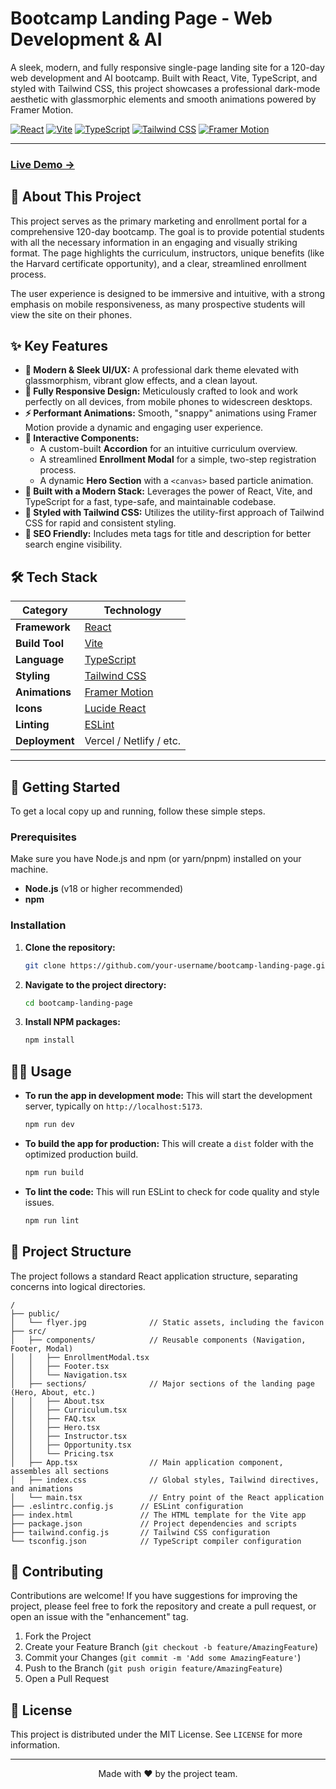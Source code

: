 # Bootcamp Landing Page - Web Development & AI

A sleek, modern, and fully responsive single-page landing site for a 120-day web development and AI bootcamp. Built with React, Vite, TypeScript, and styled with Tailwind CSS, this project showcases a professional dark-mode aesthetic with glassmorphic elements and smooth animations powered by Framer Motion.

[![React](https://img.shields.io/badge/React-18.3-%2361DAFB?logo=react)](https://react.dev/)
[![Vite](https://img.shields.io/badge/Vite-5.4-%23646CFF?logo=vite)](https://vitejs.dev/)
[![TypeScript](https://img.shields.io/badge/TypeScript-5.5-%233178C6?logo=typescript)](https://www.typescriptlang.org/)
[![Tailwind CSS](https://img.shields.io/badge/Tailwind_CSS-3.4-%2306B6D4?logo=tailwindcss)](https://tailwindcss.com/)
[![Framer Motion](https://img.shields.io/badge/Framer_Motion-10.16-%230055FF?logo=framer)](https://www.framer.com/motion/)

---

### **[Live Demo →](https://bootcamp-landing-page-mu.vercel.app/)**



## 🚀 About This Project

This project serves as the primary marketing and enrollment portal for a comprehensive 120-day bootcamp. The goal is to provide potential students with all the necessary information in an engaging and visually striking format. The page highlights the curriculum, instructors, unique benefits (like the Harvard certificate opportunity), and a clear, streamlined enrollment process.

The user experience is designed to be immersive and intuitive, with a strong emphasis on mobile responsiveness, as many prospective students will view the site on their phones.

## ✨ Key Features

*   **🎨 Modern & Sleek UI/UX:** A professional dark theme elevated with glassmorphism, vibrant glow effects, and a clean layout.
*   **📱 Fully Responsive Design:** Meticulously crafted to look and work perfectly on all devices, from mobile phones to widescreen desktops.
*   **⚡️ Performant Animations:** Smooth, "snappy" animations using Framer Motion provide a dynamic and engaging user experience.
*   **🧩 Interactive Components:**
    *   A custom-built **Accordion** for an intuitive curriculum overview.
    *   A streamlined **Enrollment Modal** for a simple, two-step registration process.
    *   A dynamic **Hero Section** with a `<canvas>` based particle animation.
*   **🔧 Built with a Modern Stack:** Leverages the power of React, Vite, and TypeScript for a fast, type-safe, and maintainable codebase.
*   **💅 Styled with Tailwind CSS:** Utilizes the utility-first approach of Tailwind CSS for rapid and consistent styling.
*   **📜 SEO Friendly:** Includes meta tags for title and description for better search engine visibility.

## 🛠️ Tech Stack

| Category          | Technology                                                                                                                                                                                                   |
| ----------------- | ------------------------------------------------------------------------------------------------------------------------------------------------------------------------------------------------------------ |
| **Framework**     | [React](https://react.dev/)                                                                                                                                                                                  |
| **Build Tool**    | [Vite](https://vitejs.dev/)                                                                                                                                                                                  |
| **Language**      | [TypeScript](https://www.typescriptlang.org/)                                                                                                                                                                |
| **Styling**       | [Tailwind CSS](https://tailwindcss.com/)                                                                                                                                                                     |
| **Animations**    | [Framer Motion](https://www.framer.com/motion/)                                                                                                                                                              |
| **Icons**         | [Lucide React](https://lucide.dev/)                                                                                                                                                                          |
| **Linting**       | [ESLint](https://eslint.org/)                                                                                                                                                                                |
| **Deployment**    | Vercel / Netlify / etc.                                                                                                                                                                                      |

---

## 🔧 Getting Started

To get a local copy up and running, follow these simple steps.

### Prerequisites

Make sure you have Node.js and npm (or yarn/pnpm) installed on your machine.
*   **Node.js** (v18 or higher recommended)
*   **npm**

### Installation

1.  **Clone the repository:**
    ```sh
    git clone https://github.com/your-username/bootcamp-landing-page.git
    ```
2.  **Navigate to the project directory:**
    ```sh
    cd bootcamp-landing-page
    ```
3.  **Install NPM packages:**
    ```sh
    npm install
    ```

## 🏃‍♂️ Usage

*   **To run the app in development mode:**
    This will start the development server, typically on `http://localhost:5173`.
    ```sh
    npm run dev
    ```

*   **To build the app for production:**
    This will create a `dist` folder with the optimized production build.
    ```sh
    npm run build
    ```

*   **To lint the code:**
    This will run ESLint to check for code quality and style issues.
    ```sh
    npm run lint
    ```

## 📂 Project Structure

The project follows a standard React application structure, separating concerns into logical directories.

```
/
├── public/
│   └── flyer.jpg              // Static assets, including the favicon
├── src/
│   ├── components/            // Reusable components (Navigation, Footer, Modal)
│   │   ├── EnrollmentModal.tsx
│   │   ├── Footer.tsx
│   │   └── Navigation.tsx
│   ├── sections/              // Major sections of the landing page (Hero, About, etc.)
│   │   ├── About.tsx
│   │   ├── Curriculum.tsx
│   │   ├── FAQ.tsx
│   │   ├── Hero.tsx
│   │   ├── Instructor.tsx
│   │   ├── Opportunity.tsx
│   │   └── Pricing.tsx
│   ├── App.tsx                // Main application component, assembles all sections
│   ├── index.css              // Global styles, Tailwind directives, and animations
│   └── main.tsx               // Entry point of the React application
├── .eslintrc.config.js      // ESLint configuration
├── index.html               // The HTML template for the Vite app
├── package.json             // Project dependencies and scripts
├── tailwind.config.js       // Tailwind CSS configuration
└── tsconfig.json            // TypeScript compiler configuration
```

## 🤝 Contributing

Contributions are welcome! If you have suggestions for improving the project, please feel free to fork the repository and create a pull request, or open an issue with the "enhancement" tag.

1.  Fork the Project
2.  Create your Feature Branch (`git checkout -b feature/AmazingFeature`)
3.  Commit your Changes (`git commit -m 'Add some AmazingFeature'`)
4.  Push to the Branch (`git push origin feature/AmazingFeature`)
5.  Open a Pull Request

## 📄 License

This project is distributed under the MIT License. See `LICENSE` for more information.

---

<p align="center">
  Made with ❤️ by the project team.
</p>